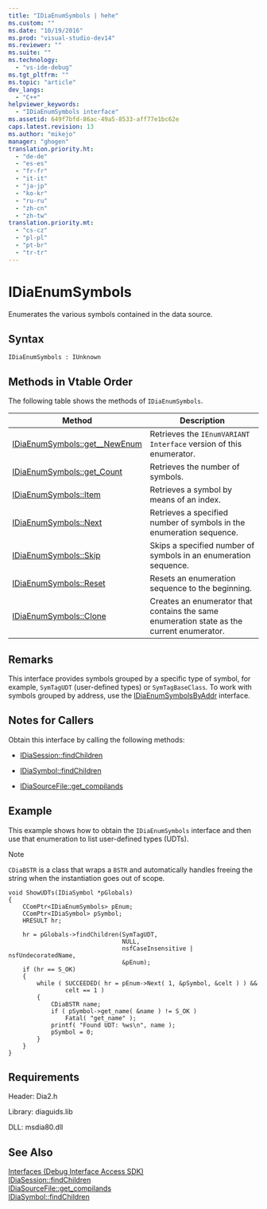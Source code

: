 ```yaml
---
title: "IDiaEnumSymbols | hehe"
ms.custom: ""
ms.date: "10/19/2016"
ms.prod: "visual-studio-dev14"
ms.reviewer: ""
ms.suite: ""
ms.technology: 
  - "vs-ide-debug"
ms.tgt_pltfrm: ""
ms.topic: "article"
dev_langs: 
  - "C++"
helpviewer_keywords: 
  - "IDiaEnumSymbols interface"
ms.assetid: 649f7bfd-86ac-49a5-8533-aff77e1bc62e
caps.latest.revision: 13
ms.author: "mikejo"
manager: "ghogen"
translation.priority.ht: 
  - "de-de"
  - "es-es"
  - "fr-fr"
  - "it-it"
  - "ja-jp"
  - "ko-kr"
  - "ru-ru"
  - "zh-cn"
  - "zh-tw"
translation.priority.mt: 
  - "cs-cz"
  - "pl-pl"
  - "pt-br"
  - "tr-tr"
---
```

# IDiaEnumSymbols
Enumerates the various symbols contained in the data source.  
  
## Syntax  
  
```  
IDiaEnumSymbols : IUnknown  
```  
  
## Methods in Vtable Order  
 The following table shows the methods of `IDiaEnumSymbols`.  
  
|Method|Description|  
|------------|-----------------|  
|[IDiaEnumSymbols::get__NewEnum](../debug-interface-access/idiaenumsymbols--get__newenum.md)|Retrieves the `IEnumVARIANT Interface` version of this enumerator.|  
|[IDiaEnumSymbols::get_Count](../debug-interface-access/idiaenumsymbols--get_count.md)|Retrieves the number of symbols.|  
|[IDiaEnumSymbols::Item](../debug-interface-access/idiaenumsymbols--item.md)|Retrieves a symbol by means of an index.|  
|[IDiaEnumSymbols::Next](../debug-interface-access/idiaenumsymbols--next.md)|Retrieves a specified number of symbols in the enumeration sequence.|  
|[IDiaEnumSymbols::Skip](../debug-interface-access/idiaenumsymbols--skip.md)|Skips a specified number of symbols in an enumeration sequence.|  
|[IDiaEnumSymbols::Reset](../debug-interface-access/idiaenumsymbols--reset.md)|Resets an enumeration sequence to the beginning.|  
|[IDiaEnumSymbols::Clone](../debug-interface-access/idiaenumsymbols--clone.md)|Creates an enumerator that contains the same enumeration state as the current enumerator.|  
  
## Remarks  
 This interface provides symbols grouped by a specific type of symbol, for example, `SymTagUDT` (user-defined types) or `SymTagBaseClass`. To work with symbols grouped by address, use the [IDiaEnumSymbolsByAddr](../debug-interface-access/idiaenumsymbolsbyaddr.md) interface.  
  
## Notes for Callers  
 Obtain this interface by calling the following methods:  
  
-   [IDiaSession::findChildren](../debug-interface-access/idiasession--findchildren.md)  
  
-   [IDiaSymbol::findChildren](../debug-interface-access/idiasymbol--findchildren.md)  
  
-   [IDiaSourceFile::get_compilands](../debug-interface-access/idiasourcefile--get_compilands.md)  
  
## Example  
 This example shows how to obtain the `IDiaEnumSymbols` interface and then use that enumeration to list user-defined types (UDTs).  
  
> [!NOTE]
>  `CDiaBSTR` is a class that wraps a `BSTR` and automatically handles freeing the string when the instantiation goes out of scope.  
  
```cpp#  
void ShowUDTs(IDiaSymbol *pGlobals)  
{  
    CComPtr<IDiaEnumSymbols> pEnum;  
    CComPtr<IDiaSymbol> pSymbol;  
    HRESULT hr;  
  
    hr = pGlobals->findChildren(SymTagUDT,  
                                NULL,  
                                nsfCaseInsensitive | nsfUndecoratedName,  
                                &pEnum);  
    if (hr == S_OK)  
    {  
        while ( SUCCEEDED( hr = pEnum->Next( 1, &pSymbol, &celt ) ) &&  
                celt == 1 )  
        {  
            CDiaBSTR name;  
            if ( pSymbol->get_name( &name ) != S_OK )  
                Fatal( "get_name" );  
            printf( "Found UDT: %ws\n", name );  
            pSymbol = 0;  
        }  
    }  
}  
```  
  
## Requirements  
 Header: Dia2.h  
  
 Library: diaguids.lib  
  
 DLL: msdia80.dll  
  
## See Also  
 [Interfaces (Debug Interface Access SDK)](../debug-interface-access/interfaces--debug-interface-access-sdk-.md)   
 [IDiaSession::findChildren](../debug-interface-access/idiasession--findchildren.md)   
 [IDiaSourceFile::get_compilands](../debug-interface-access/idiasourcefile--get_compilands.md)   
 [IDiaSymbol::findChildren](../debug-interface-access/idiasymbol--findchildren.md)